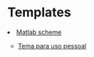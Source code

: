 # Templates
<li><a href="https://www.mathworks.com/matlabcentral/fileexchange/53862-matlab-schemer">Matlab scheme</a></li>
<ul style="list-style-type: circle;">
  <li><a href="https://github.com/mhtakahama/Templates/blob/main/Marcos_TakahamaColorSchemeForMATLAB.prf">Tema para uso pessoal</a></li>
</ul>

